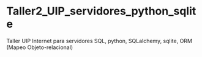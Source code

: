 # Taller2_UIP_servidores_python_sqlite
Taller UIP Internet para servidores SQL, python, SQLalchemy, sqlite, ORM (Mapeo Objeto-relacional)
